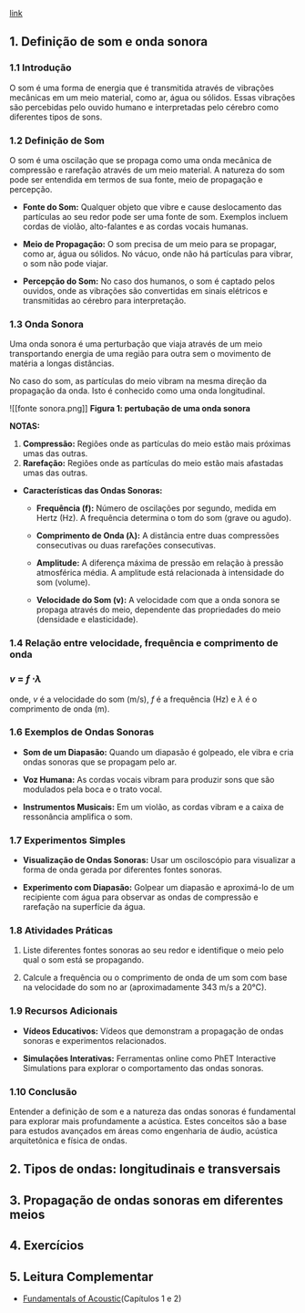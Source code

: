 [link](https://mundoeducacao.uol.com.br/fisica/o-que-som.htm)
## 1. Definição de som e onda sonora

### 1.1 Introdução

O som é uma forma de energia que é transmitida através de vibrações mecânicas em um meio material, como ar, água ou sólidos. Essas vibrações são percebidas pelo ouvido humano e interpretadas pelo cérebro como diferentes tipos de sons.

### 1.2 Definição de Som

O som é uma oscilação que se propaga como uma onda mecânica de compressão e rarefação através de um meio material. A natureza do som pode ser entendida em termos de sua fonte, meio de propagação e percepção.

- **Fonte do Som:** Qualquer objeto que vibre e cause deslocamento das partículas ao seu redor pode ser uma fonte de som. Exemplos incluem cordas de violão, alto-falantes e as cordas vocais humanas.

- **Meio de Propagação:** O som precisa de um meio para se propagar, como ar, água ou sólidos. No vácuo, onde não há partículas para vibrar, o som não pode viajar.

- **Percepção do Som:** No caso dos humanos, o som é captado pelos ouvidos, onde as vibrações são convertidas em sinais elétricos e transmitidas ao cérebro para interpretação.

### 1.3 Onda Sonora

Uma onda sonora é uma perturbação que viaja através de um meio transportando energia de uma região para outra sem o movimento de matéria a longas distâncias.

No caso do som, as partículas do meio vibram na mesma direção da propagação da onda. Isto é conhecido como uma onda longitudinal.

<html>

</html>

![[fonte sonora.png]]
**Figura 1: pertubação de uma onda sonora**

**NOTAS:**

1. **Compressão:** Regiões onde as partículas do meio estão mais próximas umas das outras.
2. **Rarefação:** Regiões onde as partículas do meio estão mais afastadas umas das outras.

- **Características das Ondas Sonoras:**

  - **Frequência (f):** Número de oscilações por segundo, medida em Hertz (Hz). A frequência determina o tom do som (grave ou agudo).
  
  - **Comprimento de Onda (λ):** A distância entre duas compressões consecutivas ou duas rarefações consecutivas.
  
  - **Amplitude:** A diferença máxima de pressão em relação à pressão atmosférica média. A amplitude está relacionada à intensidade do som (volume).
  
  - **Velocidade do Som (v):** A velocidade com que a onda sonora se propaga através do meio, dependente das propriedades do meio (densidade e elasticidade).

### 1.4 Relação entre velocidade, frequência e comprimento de onda

### **$v$ = $f$ $\cdot \lambda$**

  onde, $v$ é a velocidade do som (m/s), $f$ é a frequência (Hz) e $\lambda$ é o comprimento de onda (m).

### 1.6 Exemplos de Ondas Sonoras

- **Som de um Diapasão:** Quando um diapasão é golpeado, ele vibra e cria ondas sonoras que se propagam pelo ar.

- **Voz Humana:** As cordas vocais vibram para produzir sons que são modulados pela boca e o trato vocal.

- **Instrumentos Musicais:** Em um violão, as cordas vibram e a caixa de ressonância amplifica o som.

### 1.7 Experimentos Simples

- **Visualização de Ondas Sonoras:** Usar um osciloscópio para visualizar a forma de onda gerada por diferentes fontes sonoras.

- **Experimento com Diapasão:** Golpear um diapasão e aproximá-lo de um recipiente com água para observar as ondas de compressão e rarefação na superfície da água.

### 1.8 Atividades Práticas

1. Liste diferentes fontes sonoras ao seu redor e identifique o meio pelo qual o som está se propagando.

2. Calcule a frequência ou o comprimento de onda de um som com base na velocidade do som no ar (aproximadamente 343 m/s a 20°C).

### 1.9 Recursos Adicionais

- **Vídeos Educativos:** Vídeos que demonstram a propagação de ondas sonoras e experimentos relacionados.

- **Simulações Interativas:** Ferramentas online como PhET Interactive Simulations para explorar o comportamento das ondas sonoras.

### 1.10 Conclusão

Entender a definição de som e a natureza das ondas sonoras é fundamental para explorar mais profundamente a acústica. Estes conceitos são a base para estudos avançados em áreas como engenharia de áudio, acústica arquitetônica e física de ondas.

## 2. Tipos de ondas: longitudinais e transversais
## 3. Propagação de ondas sonoras em diferentes meios

## 4. Exercícios

## 5. Leitura Complementar

- [Fundamentals of Acoustic](https://www.amazon.com.br/Fundamentals-Acoustics-Lawrence-Kinsler/dp/0471847895/ref=sr_1_1?__mk_pt_BR=%C3%85M%C3%85%C5%BD%C3%95%C3%91&crid=1TENQZ029PQLC&dib=eyJ2IjoiMSJ9.diEvMkmvS3Sg_wingCdjUPLXy9MhoKqvJvtKaF1DdeaO7ESm9QRWiMqvBAw9A7w0Drzrjge9QAgQQXoYhcH1sxTl7bl9EU0wnBEdDc9Z4iJL47oZSzMHsMIwRH8j_lrsOEkAs4LFWa18pzGdUwHd5kL2W6RZTsvR4tB-UhZr_kmBEzq8QidqIYHOj6ONZQPxFDQtBp_DZvSmuxLd5bTKX5NQ795zsXz1r_PERGmP420.blQVRRmfUYABzK7tws4tmcxqdOY9KKHOvzZ0WWQgIBo&dib_tag=se&keywords=Fundamentals+of+Acoustics&qid=1719326376&s=books&sprefix=fundamentals+of+acoustics%2Cstripbooks%2C1491&sr=1-1&ufe=app_do%3Aamzn1.fos.a492fd4a-f54d-4e8d-8c31-35e0a04ce61e)(Capítulos 1 e 2)

